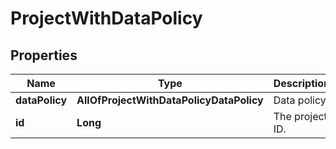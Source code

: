 # ProjectWithDataPolicy

## Properties
Name | Type | Description | Notes
------------ | ------------- | ------------- | -------------
**dataPolicy** | **AllOfProjectWithDataPolicyDataPolicy** | Data policy. |  [optional]
**id** | **Long** | The project ID. |  [optional]
